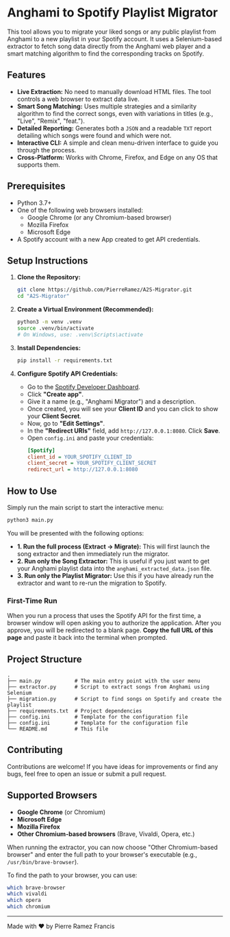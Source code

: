 # Anghami to Spotify Playlist Migrator

This tool allows you to migrate your liked songs or any public playlist from Anghami to a new playlist in your Spotify account. It uses a Selenium-based extractor to fetch song data directly from the Anghami web player and a smart matching algorithm to find the corresponding tracks on Spotify.


## Features

-   **Live Extraction:** No need to manually download HTML files. The tool controls a web browser to extract data live.
-   **Smart Song Matching:** Uses multiple strategies and a similarity algorithm to find the correct songs, even with variations in titles (e.g., "Live", "Remix", "feat.").
-   **Detailed Reporting:** Generates both a `JSON` and a readable `TXT` report detailing which songs were found and which were not.
-   **Interactive CLI:** A simple and clean menu-driven interface to guide you through the process.
-   **Cross-Platform:** Works with Chrome, Firefox, and Edge on any OS that supports them.

## Prerequisites

-   Python 3.7+
-   One of the following web browsers installed:
    -   Google Chrome (or any Chromium-based browser)
    -   Mozilla Firefox
    -   Microsoft Edge
-   A Spotify account with a new App created to get API credentials.

## Setup Instructions

1.  **Clone the Repository:**
    ```bash
    git clone https://github.com/PierreRamez/A2S-Migrator.git
    cd "A2S-Migrator"
    ```

2.  **Create a Virtual Environment (Recommended):**
    ```bash
    python3 -m venv .venv
    source .venv/bin/activate
    # On Windows, use: .venv\Scripts\activate
    ```

3.  **Install Dependencies:**
    ```bash
    pip install -r requirements.txt
    ```

4.  **Configure Spotify API Credentials:**
    -   Go to the [Spotify Developer Dashboard](https://developer.spotify.com/dashboard/).
    -   Click **"Create app"**.
    -   Give it a name (e.g., "Anghami Migrator") and a description.
    -   Once created, you will see your **Client ID** and you can click to show your **Client Secret**.
    -   Now, go to **"Edit Settings"**.
    -   In the **"Redirect URIs"** field, add `http://127.0.0.1:8080`. Click **Save**.
    -   Open `config.ini` and paste your credentials:
        ```ini
        [Spotify]
        client_id = YOUR_SPOTIFY_CLIENT_ID
        client_secret = YOUR_SPOTIFY_CLIENT_SECRET
        redirect_url = http://127.0.0.1:8080
        ```

## How to Use

Simply run the main script to start the interactive menu:

```bash
python3 main.py
```

You will be presented with the following options:

-   **1. Run the full process (Extract -> Migrate):** This will first launch the song extractor and then immediately run the migrator.
-   **2. Run only the Song Extractor:** This is useful if you just want to get your Anghami playlist data into the `anghami_extracted_data.json` file.
-   **3. Run only the Playlist Migrator:** Use this if you have already run the extractor and want to re-run the migration to Spotify.

### First-Time Run

When you run a process that uses the Spotify API for the first time, a browser window will open asking you to authorize the application. After you approve, you will be redirected to a blank page. **Copy the full URL of this page** and paste it back into the terminal when prompted.

## Project Structure

```
.
├── main.py           # The main entry point with the user menu
├── extractor.py      # Script to extract songs from Anghami using Selenium
├── migration.py      # Script to find songs on Spotify and create the playlist
├── requirements.txt  # Project dependencies
├── config.ini        # Template for the configuration file
├── config.ini        # Template for the configuration file
└── README.md         # This file
```

## Contributing

Contributions are welcome! If you have ideas for improvements or find any bugs, feel free to open an issue or submit a pull request.

## Supported Browsers

- **Google Chrome** (or Chromium)
- **Microsoft Edge**
- **Mozilla Firefox**
- **Other Chromium-based browsers** (Brave, Vivaldi, Opera, etc.)

When running the extractor, you can now choose "Other Chromium-based browser" and enter the full path to your browser's executable (e.g., `/usr/bin/brave-browser`).

To find the path to your browser, you can use:
```bash
which brave-browser
which vivaldi
which opera
which chromium
```

---

Made with ❤️ by Pierre Ramez Francis
